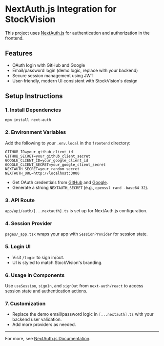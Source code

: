 # NextAuth.js Integration for StockVision

This project uses [NextAuth.js](https://next-auth.js.org/) for authentication and authorization in the frontend.

## Features
- OAuth login with GitHub and Google
- Email/password login (demo logic, replace with your backend)
- Secure session management using JWT
- User-friendly, modern UI consistent with StockVision's design

## Setup Instructions

### 1. Install Dependencies

```
npm install next-auth
```

### 2. Environment Variables

Add the following to your `.env.local` in the `frontend` directory:

```
GITHUB_ID=your_github_client_id
GITHUB_SECRET=your_github_client_secret
GOOGLE_CLIENT_ID=your_google_client_id
GOOGLE_CLIENT_SECRET=your_google_client_secret
NEXTAUTH_SECRET=your_random_secret
NEXTAUTH_URL=http://localhost:3000
```

- Get OAuth credentials from [GitHub](https://github.com/settings/developers) and [Google](https://console.developers.google.com/).
- Generate a strong `NEXTAUTH_SECRET` (e.g., `openssl rand -base64 32`).

### 3. API Route

`app/api/auth/[...nextauth].ts` is set up for NextAuth.js configuration.

### 4. Session Provider

`pages/_app.tsx` wraps your app with `SessionProvider` for session state.

### 5. Login UI

- Visit `/login` to sign in/out.
- UI is styled to match StockVision's branding.

### 6. Usage in Components

Use `useSession`, `signIn`, and `signOut` from `next-auth/react` to access session state and authentication actions.

### 7. Customization

- Replace the demo email/password logic in `[...nextauth].ts` with your backend user validation.
- Add more providers as needed.

---

For more, see [NextAuth.js Documentation](https://next-auth.js.org/getting-started/introduction).
